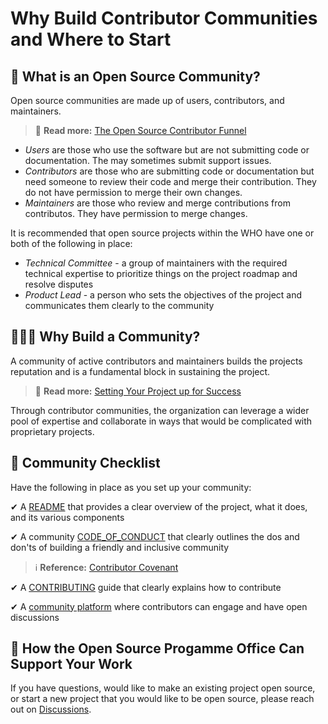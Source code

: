 # Why Build Contributor Communities and Where to Start

## 🤔 What is an Open Source Community?

Open source communities are made up of users, contributors, and maintainers. 

> 📖 **Read more:** [The Open Source Contributor Funnel](https://mikemcquaid.com/the-open-source-contributor-funnel-why-people-dont-contribute-to-your-open-source-project/)

- *Users* are those who use the software but are not submitting code or documentation. The may sometimes submit support issues.
- *Contributors* are those who are submitting code or documentation but need someone to review their code and merge their contribution. They do not have permission to merge their own changes.
- *Maintainers* are those who review and merge contributions from contributos. They have permission to merge changes.

It is recommended that open source projects within the WHO have one or both of the following in place:

- *Technical Committee* - a group of maintainers with the required technical expertise to prioritize things on the project roadmap and resolve disputes
- *Product Lead* - a person who sets the objectives of the project and communicates them clearly to the community 

## 🤷🏽‍♀️ Why Build a Community?

A community of active contributors and maintainers builds the projects reputation and is a fundamental block in sustaining the project.

> 📖 **Read more:** [Setting Your Project up for Success](https://opensource.guide/building-community/#setting-your-project-up-for-success)

Through contributor communities, the organization can leverage a wider pool of expertise and collaborate in ways that would be complicated with proprietary projects.

## 📃 Community Checklist

Have the following in place as you set up your community:

✔ A [README](sample_readme.md) that provides a clear overview of the project, what it does, and its various components

✔ A community [CODE_OF_CONDUCT](https://github.com/WorldHealthOrganization/open-source-communication-channel/blob/main/CODE_OF_CONDUCT.md ':target=_blank') that clearly outlines the dos and don'ts of building a friendly and inclusive community

> ℹ **Reference:** [Contributor Covenant](https://www.contributor-covenant.org/)

✔ A [CONTRIBUTING](developing_contribution_guide.md) guide that clearly explains how to contribute

✔ A [community platform](community_engagement.md) where contributors can engage and have open discussions

## 💬 How the Open Source Progamme Office Can Support Your Work

If you have questions, would like to make an existing project open source, or start a new project that you would like to be open source, please reach out on [Discussions](https://github.com/WorldHealthOrganization/open-source-communication-channel/discussions).